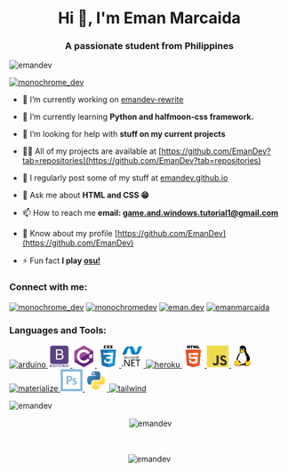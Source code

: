 <h1 align="center">Hi 👋, I'm Eman Marcaida</h1>
<h3 align="center">A passionate student from Philippines</h3>

<p align="left"> <img src="https://komarev.com/ghpvc/?username=emandev&label=Profile%20views&color=0e75b6&style=flat" alt="emandev" /> </p>

<p align="left"> <a href="https://twitter.com/monochrome_dev" target="blank"><img src="https://img.shields.io/twitter/follow/monochrome_dev?logo=twitter&style=for-the-badge" alt="monochrome_dev" /></a> </p>

- 🔭 I’m currently working on [emandev-rewrite](https://github.com/EmanDev/emandev-rewrite)

- 🌱 I’m currently learning **Python and halfmoon-css framework.**

- 🤝 I’m looking for help with **stuff on my current projects**

- 👨‍💻 All of my projects are available at [https://github.com/EmanDev?tab=repositories](https://github.com/EmanDev?tab=repositories)

- 📝 I regularly post some of my stuff at [emandev.github.io](emandev.github.io)

- 💬 Ask me about **HTML and CSS 😁**

- 📫 How to reach me **email: game.and.windows.tutorial1@gmail.com**

- 📄 Know about my profile [https://github.com/EmanDev](https://github.com/EmanDev)

- ⚡ Fun fact **I play [osu!](https://osu.ppy.sh/users/8283257)**

<h3 align="left">Connect with me:</h3>
<p align="left">
<a href="https://twitter.com/monochrome_dev" target="blank"><img align="center" src="https://raw.githubusercontent.com/rahuldkjain/github-profile-readme-generator/master/src/images/icons/Social/twitter.svg" alt="monochrome_dev" height="30" width="40" /></a>
<a href="https://fb.com/monochromedev" target="blank"><img align="center" src="https://raw.githubusercontent.com/rahuldkjain/github-profile-readme-generator/master/src/images/icons/Social/facebook.svg" alt="monochromedev" height="30" width="40" /></a>
<a href="https://instagram.com/eman.dev" target="blank"><img align="center" src="https://raw.githubusercontent.com/rahuldkjain/github-profile-readme-generator/master/src/images/icons/Social/instagram.svg" alt="eman.dev" height="30" width="40" /></a>
<a href="https://www.youtube.com/c/emanmarcaida" target="blank"><img align="center" src="https://raw.githubusercontent.com/rahuldkjain/github-profile-readme-generator/master/src/images/icons/Social/youtube.svg" alt="emanmarcaida" height="30" width="40" /></a>
</p>

<h3 align="left">Languages and Tools:</h3>
<p align="left"> <a href="https://www.arduino.cc/" target="_blank"> <img src="https://cdn.worldvectorlogo.com/logos/arduino-1.svg" alt="arduino" width="40" height="40"/> </a> <a href="https://getbootstrap.com" target="_blank"> <img src="https://raw.githubusercontent.com/devicons/devicon/master/icons/bootstrap/bootstrap-plain-wordmark.svg" alt="bootstrap" width="40" height="40"/> </a> <a href="https://www.w3schools.com/cs/" target="_blank"> <img src="https://raw.githubusercontent.com/devicons/devicon/master/icons/csharp/csharp-original.svg" alt="csharp" width="40" height="40"/> </a> <a href="https://www.w3schools.com/css/" target="_blank"> <img src="https://raw.githubusercontent.com/devicons/devicon/master/icons/css3/css3-original-wordmark.svg" alt="css3" width="40" height="40"/> </a> <a href="https://dotnet.microsoft.com/" target="_blank"> <img src="https://raw.githubusercontent.com/devicons/devicon/master/icons/dot-net/dot-net-original-wordmark.svg" alt="dotnet" width="40" height="40"/> </a> <a href="https://heroku.com" target="_blank"> <img src="https://www.vectorlogo.zone/logos/heroku/heroku-icon.svg" alt="heroku" width="40" height="40"/> </a> <a href="https://www.w3.org/html/" target="_blank"> <img src="https://raw.githubusercontent.com/devicons/devicon/master/icons/html5/html5-original-wordmark.svg" alt="html5" width="40" height="40"/> </a> <a href="https://developer.mozilla.org/en-US/docs/Web/JavaScript" target="_blank"> <img src="https://raw.githubusercontent.com/devicons/devicon/master/icons/javascript/javascript-original.svg" alt="javascript" width="40" height="40"/> </a> <a href="https://www.linux.org/" target="_blank"> <img src="https://raw.githubusercontent.com/devicons/devicon/master/icons/linux/linux-original.svg" alt="linux" width="40" height="40"/> </a> <a href="https://materializecss.com/" target="_blank"> <img src="https://raw.githubusercontent.com/prplx/svg-logos/5585531d45d294869c4eaab4d7cf2e9c167710a9/svg/materialize.svg" alt="materialize" width="40" height="40"/> </a> <a href="https://www.photoshop.com/en" target="_blank"> <img src="https://raw.githubusercontent.com/devicons/devicon/master/icons/photoshop/photoshop-line.svg" alt="photoshop" width="40" height="40"/> </a> <a href="https://www.python.org" target="_blank"> <img src="https://raw.githubusercontent.com/devicons/devicon/master/icons/python/python-original.svg" alt="python" width="40" height="40"/> </a> <a href="https://tailwindcss.com/" target="_blank"> <img src="https://www.vectorlogo.zone/logos/tailwindcss/tailwindcss-icon.svg" alt="tailwind" width="40" height="40"/> </a> </p>

<p align="center"><img align="left" src="https://github-readme-stats.vercel.app/api/top-langs?username=emandev&show_icons=true&locale=en&layout=compact" alt="emandev" /></p>
<br>
<p align="center">&nbsp;<img align="center" src="https://github-readme-stats.vercel.app/api?username=emandev&show_icons=true&locale=en" alt="emandev" /></p>
<br>
<p align="center"><img align="center" src="https://github-readme-streak-stats.herokuapp.com/?user=emandev&" alt="emandev" /></p>
